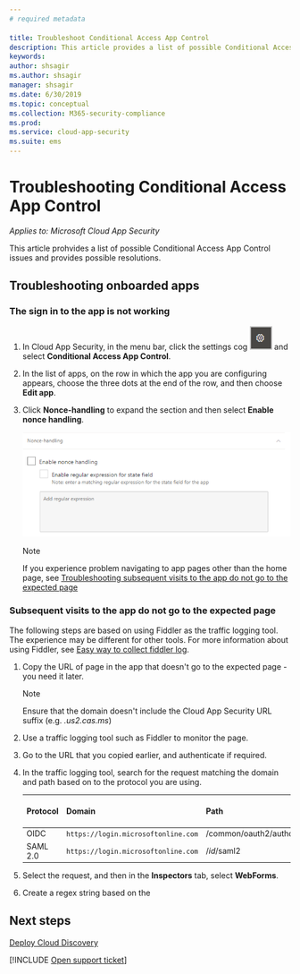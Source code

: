 ```yaml
---
# required metadata

title: Troubleshoot Conditional Access App Control
description: This article provides a list of possible Conditional Access App Control issues and provides possible resolutions.
keywords:
author: shsagir
ms.author: shsagir
manager: shsagir
ms.date: 6/30/2019
ms.topic: conceptual
ms.collection: M365-security-compliance
ms.prod:
ms.service: cloud-app-security
ms.suite: ems
---
```

# Troubleshooting Conditional Access App Control

*Applies to: Microsoft Cloud App Security*

This article prohvides a list of possible Conditional Access App Control issues and provides possible resolutions.

## Troubleshooting onboarded apps

### The sign in to the app is not working

1. In Cloud App Security, in the menu bar, click the settings cog ![settings icon](./media/settings-icon.png "settings icon") and select **Conditional Access App Control**.
1. In the list of apps, on the row in which the app you are configuring appears, choose the three dots at the end of the row, and then choose **Edit app**.
1. Click **Nonce-handling** to expand the section and then select **Enable nonce handling**.

    ![Screenshot of nonce-handling option.](media/troubleshooing-nonce-handling.png)

    > [!NOTE]
    > If you experience problem navigating to app pages other than the home page, see [Troubleshooting subsequent visits to the app do not go to the expected page](#unexpected-page)

### Subsequent visits to the app do not go to the expected page<a name="unexpected-page"></a>

The following steps are based on using Fiddler as the traffic logging tool. The experience may be different for other tools. For more information about using Fiddler, see [Easy way to collect fiddler log](https://blogs.msdn.microsoft.com/maheshk/2016/05/03/easy-way-to-collect-fiddler-log-fiddlercap/).

1. Copy the URL of page in the app that doesn't go to the expected page - you need it later.

    > [!NOTE]
    > Ensure that the domain doesn't include the Cloud App Security URL suffix (e.g. *.us2.cas.ms*)

1. Use a traffic logging tool such as Fiddler to monitor the page.
1. Go to the URL that you copied earlier, and authenticate if required.
1. In the traffic logging tool, search for the request matching the domain and path based on to the protocol you are using.

    | Protocol | Domain | Path | State field name |
    | --- | --- | --- | --- |
    | OIDC | `https://login.microsoftonline.com` | /common/oauth2/authorize | state |
    | SAML 2.0 | `https://login.microsoftonline.com` | /*id*/saml2 | RelayState |

1. Select the request, and then in the **Inspectors** tab, select **WebForms**.
1. Create a regex string based on the 

## Next steps

[Deploy Cloud Discovery](set-up-cloud-discovery.md)

[!INCLUDE [Open support ticket](includes/support.md)]
